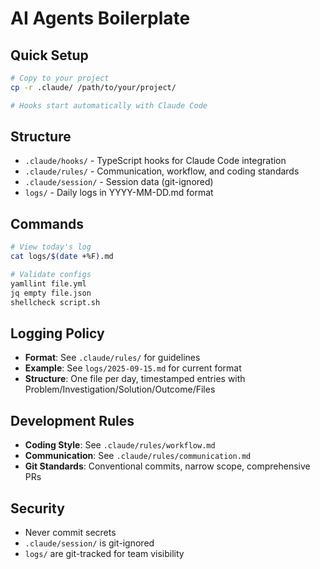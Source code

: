 # AI Agents Boilerplate

## Quick Setup

```bash
# Copy to your project
cp -r .claude/ /path/to/your/project/

# Hooks start automatically with Claude Code
```

## Structure

- `.claude/hooks/` - TypeScript hooks for Claude Code integration
- `.claude/rules/` - Communication, workflow, and coding standards
- `.claude/session/` - Session data (git-ignored)
- `logs/` - Daily logs in YYYY-MM-DD.md format

## Commands

```bash
# View today's log
cat logs/$(date +%F).md

# Validate configs
yamllint file.yml
jq empty file.json
shellcheck script.sh
```

## Logging Policy

- **Format**: See `.claude/rules/` for guidelines
- **Example**: See `logs/2025-09-15.md` for current format
- **Structure**: One file per day, timestamped entries with Problem/Investigation/Solution/Outcome/Files

## Development Rules

- **Coding Style**: See `.claude/rules/workflow.md`
- **Communication**: See `.claude/rules/communication.md`
- **Git Standards**: Conventional commits, narrow scope, comprehensive PRs

## Security

- Never commit secrets
- `.claude/session/` is git-ignored
- `logs/` are git-tracked for team visibility
